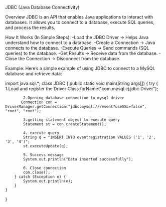 JDBC (Java Database Connectivity)

Overview
JDBC is an API that enables Java applications to interact with databases. It allows you to connect to a database, execute SQL queries, and process the results.

How It Works (In Simple Steps):
-Load the JDBC Driver → Helps Java understand how to connect to a database.
-Create a Connection → Java connects to the database.
-Execute Queries → Send commands (SQL queries) to the database.
-Get Results → Receive data from the database.
-Close the Connection → Disconnect from the database.

Example:
Here’s a simple example of using JDBC to connect to a MySQL database and retrieve data:


import java.sql.*;
class JDBC {
    public static void main(String args[]) {
        try {
             1.Load and register the Driver
            Class.forName("com.mysql.cj.jdbc.Driver");
            
            2.Opening database connection to mysql driver
           Connection con = DriverManager.getConnection("jdbc:mysql:///event?useSSL=false", "root", "root");
            
            3.getting statement object to execute query
            Statement st = con.createStatement();
            
            4. execute query
            String q = "INSERT INTO eventregistration VALUES ('1', '2', '3', '4')";
            st.executeUpdate(q);
            
            5. Success message
            System.out.println("Data inserted successfully");
            
            6. Close connection
            con.close();
        } catch (Exception e) {
            System.out.println(e);
        }
    }
}

